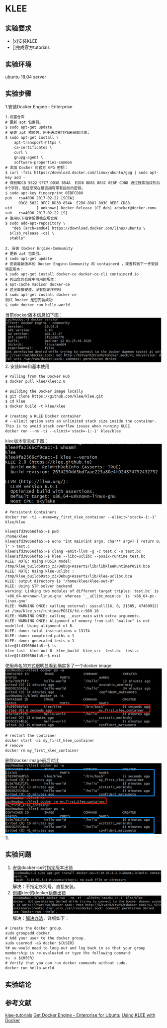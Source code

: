 # KLEE

## 实验要求
- [x]安装KLEE
- []完成官方tutorials
## 实验环境
ubuntu 18.04 server
## 实验步骤
1.安装Docker Engine - Enterprise
```
1.设置仓库
# 更新 apt 包索引。
$ sudo apt-get update
# 安装 apt 依赖包，用于通过HTTPS来获取仓库:
$ sudo apt-get install \
    apt-transport-https \
    ca-certificates \
    curl \
    gnupg-agent \
    software-properties-common
# 添加 Docker 的官方 GPG 密钥：
$ curl -fsSL https://download.docker.com/linux/ubuntu/gpg | sudo apt-key add -
# 得到9DC8 5822 9FC7 DD38 854A  E2D8 8D81 803C 0EBF CD88 通过搜索指纹的后8个字符，验证您现在是否拥有带有指纹的密钥。
$ sudo apt-key fingerprint 0EBFCD88    
pub   rsa4096 2017-02-22 [SCEA]
      9DC8 5822 9FC7 DD38 854A  E2D8 8D81 803C 0EBF CD88
uid           [ unknown] Docker Release (CE deb) <docker@docker.com>
sub   rsa4096 2017-02-22 [S]
# 使用以下指令设置稳定版仓库
$ sudo add-apt-repository \
   "deb [arch=amd64] https://download.docker.com/linux/ubuntu \
  $(lsb_release -cs) \
  stable"

2. 安装 Docker Engine-Community
# 更新 apt 包索引。
$ sudo apt-get update
# 安装最新版本的 Docker Engine-Community 和 containerd ，或者转到下一步安装特定版本：
$ sudo apt-get install docker-ce docker-ce-cli containerd.io
# 列出您的仓库中可用的版本：
$ apt-cache madison docker-ce
# 这里直接安装，没有指定序列号
$ sudo apt-get install docker-ce 
测试 Docker 是否安装成功
$ sudo docker run hello-world
```
当前docker版本信息如下图：  
![](images/docker-version.png)  
2. 安装klee和基本使用
```
# Pulling from the Docker Hub
$ docker pull klee/klee:2.0

# Building the Docker image locally
$ git clone https://github.com/klee/klee.git
$ cd klee
$ docker build -t klee/klee 

# Creating a KLEE Docker container
# --ulimit option sets an unlimited stack size inside the container. This is to avoid stack overflow issues when running KLEE.
docker run --rm -ti --ulimit='stack=-1:-1' klee/klee
```
klee版本信息如下图：  
![](images/klee-version.png)  
```
# Persistent Containers
docker run -ti --name=my_first_klee_container --ulimit='stack=-1:-1' klee/klee
```
```
klee@1fd39056dfa5:~$ pwd
/home/klee
klee@1fd39056dfa5:~$ echo "int main(int argn, char** argv) { return 0; }" > test.c
klee@1fd39056dfa5:~$ clang -emit-llvm -g -c test.c -o test.bc
klee@1fd39056dfa5:~$ klee --libc=uclibc --posix-runtime test.bc
KLEE: NOTE: Using POSIX model: /tmp/klee_build60stp_z3/Debug+Asserts/lib/libkleeRuntimePOSIX.bca
KLEE: NOTE: Using klee-uclibc : /tmp/klee_build60stp_z3/Debug+Asserts/lib/klee-uclibc.bca
KLEE: output directory is "/home/klee/klee-out-0"
KLEE: Using STP solver backend
warning: Linking two modules of different target triples: test.bc' is 'x86_64-unknown-linux-gnu' whereas '__uClibc_main.os' is 'x86_64-pc-linux-gnu'
KLEE: WARNING ONCE: calling external: syscall(16, 0, 21505, 47460912) at /tmp/klee_src/runtime/POSIX/fd.c:980 10
KLEE: WARNING ONCE: calling __user_main with extra arguments.
KLEE: WARNING ONCE: Alignment of memory from call "malloc" is not modelled. Using alignment of 8.
KLEE: done: total instructions = 13174
KLEE: done: completed paths = 1
KLEE: done: generated tests = 1
klee@1fd39056dfa5:~$ ls
klee-last  klee-out-0  klee_build  klee_src  test.bc  test.c
klee@1fd39056dfa5:~$ exit
```
使用命名的方式很明显看到确实多了一个docker image  
![](images/named-image.jpg)  
```
# restart the container
docker start -ai my_first_klee_container
# remove
docker rm my_first_klee_container
```
删除docker image前后对比   
![](images/delete-image.png)  
3. 
## 实验问题
1. 安装docker-ce时指定版本出错  
![](images/wrong1.png)    
解决：不指定序列号，直接安装。  
2. 创建klee的docker镜像出错
![](images/wrong2.png)  
解决：[解决办法](https://www.digitalocean.com/community/questions/how-to-fix-docker-got-permission-denied-while-trying-to-connect-to-the-docker-daemon-socket)，详细如下：  
```
# Create the docker group.
sudo groupadd docker
# Add your user to the docker group.
sudo usermod -aG docker ${USER}
Y# ou would need to loog out and log back in so that your group membership is re-evaluated or type the following command:
su -s ${USER}
# Verify that you can run docker commands without sudo.
docker run hello-world
```
## 实验结论
## 参考文献
[klee-tutorials](https://klee.github.io/tutorials/testing-function/)
[Get Docker Engine - Enterprise for Ubuntu](https://docs.docker.com/ee/docker-ee/ubuntu/)
[Using KLEE with Docker](https://klee.github.io/docker/)